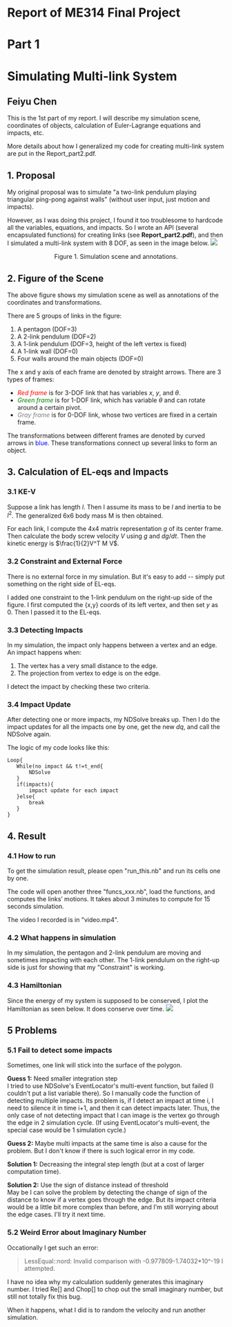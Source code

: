 # Report of ME314 Final Project
# Part 1
# Simulating Multi-link System
## Feiyu Chen

This is the 1st part of my report. I will describe my simulation scene, coordinates of objects, calculation of Euler-Lagrange equations and impacts, etc. 

More details about how I generalized my code for creating multi-link system are put in the Report_part2.pdf.

## 1. Proposal

My original proposal was to simulate "a two-link pendulum playing triangular ping-pong against walls" (without user input, just motion and impacts). 

However, as I was doing this project, I found it too troublesome to hardcode all the variables, equations, and impacts. So I wrote an API (several encapsulated functions) for creating links (see **Report_part2.pdf**), and then I simulated a multi-link system with 8 DOF, as seen in the image below.
![](images/scene_annotated.png)
<center>Figure 1. Simulation scene and annotations.</center>

## 2. Figure of the Scene

The above figure shows my simulation scene as well as annotations of the coordinates and transformations. 

There are 5 groups of links in the figure: 
1. A pentagon (DOF=3)
2. A 2-link pendulum (DOF=2)
3. A 1-link pendulum (DOF=3, height of the left vertex is fixed)
4. A 1-link wall (DOF=0)
5. Four walls around the main objects (DOF=0)

The x and y axis of each frame are denoted by straight arrows. There are 3 types of frames: 
* <span style="color:red"> *Red frame* </span> is for 3-DOF link that has variables $x$, $y$, and $\theta$.
* <span style="color:green"> *Green frame* </span> is for 1-DOF link, which has variable $\theta$ and can rotate around a certain pivot.
* <span style="color:gray"> *Gray frame* </span> is for 0-DOF link, whose two vertices are fixed in a certain frame.

The transformations between different frames are denoted by curved arrows in <span style="color:blue"> blue</span>. These transformations connect up several links to form an object.

## 3. Calculation of EL-eqs and Impacts

### 3.1 KE-V
Suppose a link has length $l$. Then I assume its mass to be $l$ and inertia to be $l^2$. The generalized 6x6 body mass M is then obtained.

For each link, I compute the 4x4 matrix representation $g$ of its center frame. Then calculate the body screw velocity $V$ using $g$ and $dg/dt$. Then the kinetic energy is $\frac{1}{2}V^T M V$.

### 3.2 Constraint and External Force

There is no external force in my simulation. But it's easy to add -- simply put something on the right side of EL-eqs.

I added one constraint to the 1-link pendulum on the right-up side of the figure. I first computed the {x,y} coords of its left vertex, and then set $y$ as 0. Then I passed it to the EL-eqs.

### 3.3 Detecting Impacts
In my simulation, the impact only happens between a vertex and an edge. An impact happens when: 
1. The vertex has a very small distance to the edge. 
2. The projection from vertex to edge is on the edge. 

I detect the impact by checking these two criteria.

### 3.4 Impact Update
After detecting one or more impacts, my NDSolve breaks up. Then I do the impact updates for all the impacts one by one, get the new $dq$, and call the NDSolve again.

The logic of my code looks like this:

```
Loop{
   While(no impact && t!=t_end{
       NDSolve
   }
   if(impacts){
       impact update for each impact
   }else{
       break
   }
}
```

## 4. Result
### 4.1 How to run
To get the simulation result, please open "run_this.nb" and run its cells one by one.

The code will open another three "funcs_xxx.nb", load the functions, and computes the links’ motions. It takes about 3 minutes to compute for 15 seconds simulation.

The video I recorded is in "video.mp4".

### 4.2 What happens in simulation
In my simulation, the pentagon and 2-link pendulum are moving and sometimes impacting with each other. The 1-link pendulum on the right-up side is just for showing that my "Constraint" is working.

### 4.3 Hamiltonian 
Since the energy of my system is supposed to be conserved, I plot the Hamiltonian as seen below. It does conserve over time.
![](images/Halmiltonian.png)

## 5 Problems

### 5.1 Fail to detect some impacts  
Sometimes, one link will stick into the surface of the polygon.

**Guess 1:** Need smaller integration step  
   I tried to use NDSolve's EventLocator's multi-event function, but failed (I couldn't put a list variable there). So I manually code the function of detecting multiple impacts. Its problem is, if I detect an impact at time i, I need to silence it in time i+1, and then it can detect impacts later. Thus, the only case of not detecting impact that I can image is the vertex go through the edge in 2 simulation cycle. (If using EventLocator's multi-event, the special case would be 1 simulation cycle.)

**Guess 2:** Maybe multi impacts at the same time is also a cause for the problem. But I don't know if there is such logical error in my code.

**Solution 1:** Decreasing the integral step length (but at a cost of larger computation time).

**Solution 2:** Use the sign of distance instead of threshold  
May be I can solve the problem by detecting the change of sign of the distance to know if a vertex goes through the edge. But its impact criteria would be a little bit more complex than before, and I'm still worrying about the edge cases. I'll try it next time.


### 5.2 Weird Error about Imaginary Number
Occationally I get such an error:  
> LessEqual::nord: Invalid comparison with -0.977809-1.74032*10^-19 I attempted.

I have no idea why my calculation suddenly generates this imaginary number. I tried Re[] and Chop[] to chop out the small imaginary number, but still not totally fix this bug.

When it happens, what I did is to random the velocity and run another simulation.





